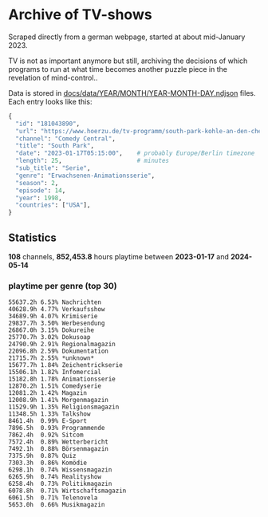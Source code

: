# Archive of TV-shows

Scraped directly from a german webpage, started at about mid-January 2023.

TV is not as important anymore but still, archiving the decisions of which programs to run at what time
becomes another puzzle piece in the revelation of mind-control.. 

Data is stored in [docs/data/YEAR/MONTH/YEAR-MONTH-DAY.ndjson](docs/data/) files. 
Each entry looks like this:

```python
{
  "id": "181043890", 
  "url": "https://www.hoerzu.de/tv-programm/south-park-kohle-an-den-chefkoch/bid_181043890/", 
  "channel": "Comedy Central", 
  "title": "South Park", 
  "date": "2023-01-17T05:15:00",    # probably Europe/Berlin timezone 
  "length": 25,                     # minutes 
  "sub_title": "Serie", 
  "genre": "Erwachsenen-Animationsserie", 
  "season": 2, 
  "episode": 14, 
  "year": 1998, 
  "countries": ["USA"],
}
```

## Statistics

**108** channels, **852,453.8** hours playtime between **2023-01-17** and **2024-05-14**


### playtime per genre (top 30)

    55637.2h 6.53% Nachrichten
    40628.9h 4.77% Verkaufsshow
    34689.9h 4.07% Krimiserie
    29837.7h 3.50% Werbesendung
    26867.0h 3.15% Dokureihe
    25770.7h 3.02% Dokusoap
    24790.9h 2.91% Regionalmagazin
    22096.8h 2.59% Dokumentation
    21715.7h 2.55% *unknown*
    15677.7h 1.84% Zeichentrickserie
    15506.1h 1.82% Infomercial
    15182.8h 1.78% Animationsserie
    12870.2h 1.51% Comedyserie
    12081.2h 1.42% Magazin
    12008.9h 1.41% Morgenmagazin
    11529.9h 1.35% Religionsmagazin
    11348.5h 1.33% Talkshow
    8461.4h  0.99% E-Sport
    7896.5h  0.93% Programmende
    7862.4h  0.92% Sitcom
    7572.4h  0.89% Wetterbericht
    7492.1h  0.88% Börsenmagazin
    7375.9h  0.87% Quiz
    7303.3h  0.86% Komödie
    6298.1h  0.74% Wissensmagazin
    6265.9h  0.74% Realityshow
    6258.4h  0.73% Politikmagazin
    6078.8h  0.71% Wirtschaftsmagazin
    6061.5h  0.71% Telenovela
    5653.0h  0.66% Musikmagazin
